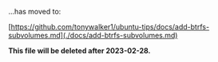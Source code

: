 ...has moved to:

[https://github.com/tonywalker1/ubuntu-tips/docs/add-btrfs-subvolumes.md](./docs/add-btrfs-subvolumes.md)

**This file will be deleted after 2023-02-28.**
